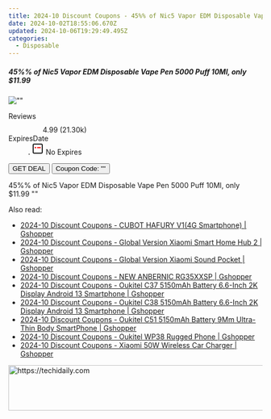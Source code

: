 ```yaml
---
title: 2024-10 Discount Coupons - 45%% of Nic5 Vapor EDM Disposable Vape Pen 5000 Puff 10Ml, only $11.99 | Bellavapor
date: 2024-10-02T18:55:06.670Z
updated: 2024-10-06T19:29:49.495Z
categories:
  - Disposable
---
```


<div class="max-w-4xl mx-auto grid grid-cols-1 lg:max-w-5xl lg:gap-x-20 lg:grid-cols-2">
  <div class="relative p-3 col-start-1 row-start-1 flex flex-col-reverse rounded-lg bg-gradient-to-t from-black/75 via-black/0 sm:bg-none sm:row-start-2 sm:p-0 lg:row-start-1">
    <h5 class="mt-1 text-lg font-semibold text-white sm:text-slate-900 md:text-2xl dark:sm:text-white">45%% of Nic5 Vapor EDM Disposable Vape Pen 5000 Puff 10Ml, only $11.99</h5>
  </div>
  
  <div class="col-start-1 col-end-3 row-start-1 grid gap-4 sm:mb-6 sm:grid-cols-4 lg:col-start-2 lg:row-span-6 lg:row-end-6 lg:mb-0 lg:gap-6">
      <img src="&quot;&quot;" onClick="javascript:window.open(decodeURIComponent('%22https%3A%2F%2Fwww.shareasale.com%2Fu.cfm%3Fd%3D1095745%26m%3D122475%26u%3D4338022%22'), '_blank');void(0);" alt="&quot;&quot;" class="h-60 w-full rounded-lg object-cover sm:col-span-2 sm:h-52 lg:col-span-full" loading="lazy" />
    
  </div>
  <dl class="row-start-2 mt-4 flex items-center text-xs font-medium sm:row-start-3 sm:mt-1 md:mt-2.5 lg:row-start-2">
    <dt class="sr-only">Reviews</dt>
    <dd class="flex items-center text-indigo-600 dark:text-indigo-400">
      <svg width="24" height="24" fill="none" aria-hidden="true" class="mr-1 stroke-current dark:stroke-indigo-500">
        <path d="m12 5 2 5h5l-4 4 2.103 5L12 16l-5.103 3L9 14l-4-4h5l2-5Z" stroke-width="2" stroke-linecap="round" stroke-linejoin="round" />
      </svg>
      <span>4.99 <span class="font-normal text-slate-400">(21.30k)</span></span>
    </dd>
    <dt class="sr-only">ExpiresDate</dt>
    <dd class="flex items-center">
      <svg width="2" height="2" aria-hidden="true" fill="currentColor" class="mx-3 text-slate-300">
        <circle cx="1" cy="1" r="1" />
      </svg>
      <svg width="24" height="24" viewBox="0 0 24 24" fill="none" stroke="currentColor" stroke-width="2">
        <rect x="3" y="3" width="18" height="18" rx="2" fill="#fff" />
        <path d="M6 10L18 10" stroke="red" stroke-width="2" fill="none" />
        <path d="M10 6L10 18" stroke="#fff" stroke-width="2" fill="none" />
      </svg>
      No Expires    </dd>
  </dl>
  <div class="col-start-1 row-start-3 mt-4 self-center sm:col-start-2 sm:row-span-2 sm:row-start-2 sm:mt-0 lg:col-start-1 lg:row-start-3 lg:row-end-4 lg:mt-6">
    <button type="button" onClick="javascript:window.open(decodeURIComponent('%22https%3A%2F%2Fwww.shareasale.com%2Fu.cfm%3Fd%3D1095745%26m%3D122475%26u%3D4338022%22'), '_blank');void(0);" class="rounded-lg bg-red-600 px-3 py-2 text-sm font-medium leading-6 text-white">GET DEAL</button>
    <button type="button" onClick="javascript:window.open(decodeURIComponent('%22https%3A%2F%2Fwww.shareasale.com%2Fu.cfm%3Fd%3D1095745%26m%3D122475%26u%3D4338022%22'), '_blank');void(0);" class="border-dashed border-2 border-indigo-600 bg-green-100 text-sm leading-6 font-medium py-2 px-3 rounded-lg">Coupon Code: &quot;&quot;</button>
  </div>
  <p class="col-start-1 mt-4 text-sm leading-6 sm:col-span-2 lg:col-span-1 lg:row-start-4 lg:mt-6 dark:text-slate-400">
    45%% of Nic5 Vapor EDM Disposable Vape Pen 5000 Puff 10Ml, only $11.99 
""  </p>
</div>

<span class="atpl-alsoreadstyle">Also read:</span>
<div><ul>
<li><a href="https://coupons.techidaily.com/coupon-1117916-share-97331-sale/"><u>2024-10 Discount Coupons - CUBOT HAFURY V1(4G Smartphone) | Gshopper</u></a></li>
<li><a href="https://coupons.techidaily.com/coupon-1117913-share-97331-sale/"><u>2024-10 Discount Coupons - Global Version Xiaomi Smart Home Hub 2 | Gshopper</u></a></li>
<li><a href="https://coupons.techidaily.com/coupon-1117914-share-97331-sale/"><u>2024-10 Discount Coupons - Global Version Xiaomi Sound Pocket | Gshopper</u></a></li>
<li><a href="https://coupons.techidaily.com/coupon-1117915-share-97331-sale/"><u>2024-10 Discount Coupons - NEW ANBERNIC RG35XXSP | Gshopper</u></a></li>
<li><a href="https://coupons.techidaily.com/coupon-1117918-share-97331-sale/"><u>2024-10 Discount Coupons - Oukitel C37 5150mAh Battery 6.6-Inch 2K Display Android 13 Smartphone | Gshopper</u></a></li>
<li><a href="https://coupons.techidaily.com/coupon-1117919-share-97331-sale/"><u>2024-10 Discount Coupons - Oukitel C38 5150mAh Battery 6.6-Inch 2K Display Android 13 Smartphone | Gshopper</u></a></li>
<li><a href="https://coupons.techidaily.com/coupon-1117920-share-97331-sale/"><u>2024-10 Discount Coupons - Oukitel C51 5150mAh Battery 9Mm Ultra-Thin Body SmartPhone | Gshopper</u></a></li>
<li><a href="https://coupons.techidaily.com/coupon-1117917-share-97331-sale/"><u>2024-10 Discount Coupons - Oukitel WP38 Rugged Phone | Gshopper</u></a></li>
<li><a href="https://coupons.techidaily.com/coupon-1117921-share-97331-sale/"><u>2024-10 Discount Coupons - Xiaomi 50W Wireless Car Charger | Gshopper</u></a></li>
</ul></div>

<ins class="adsbygoogle"
      style="display:block"
      data-ad-client="ca-pub-7571918770474297"
      data-ad-slot="8358498916"
      data-ad-format="auto"
      data-full-width-responsive="true"></ins>
    

<!-- affiliate ads begin -->
<a href="https://appsumo.8odi.net/c/5597632/2082539/7443" target="_top" id="2082539">
  <img src="//a.impactradius-go.com/display-ad/7443-2082539" border="0" alt="https://techidaily.com" width="728" height="90"/>
</a>
<img height="0" width="0" src="https://appsumo.8odi.net/i/5597632/2082539/7443" style="position:absolute;visibility:hidden;" border="0" />
<!-- affiliate ads end -->

